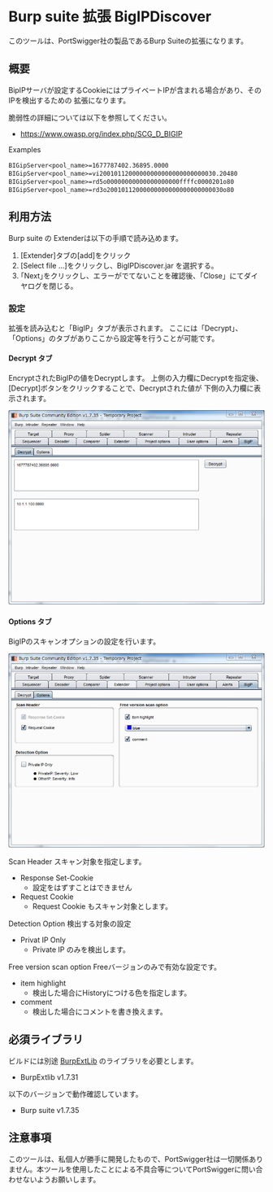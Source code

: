 Burp suite 拡張 BigIPDiscover
=============
このツールは、PortSwigger社の製品であるBurp Suiteの拡張になります。

## 概要

BipIPサーバが設定するCookieにはプライベートIPが含まれる場合があり、そのIPを検出するための
拡張になります。

脆弱性の詳細については以下を参照してください。

* https://www.owasp.org/index.php/SCG_D_BIGIP

Examples
````
BIGipServer<pool_name>=1677787402.36895.0000
BIGipServer<pool_name>=vi20010112000000000000000000000030.20480
BIGipServer<pool_name>=rd5o00000000000000000000ffffc0000201o80
BIGipServer<pool_name>=rd3o20010112000000000000000000000030o80
````

## 利用方法

Burp suite の Extenderは以下の手順で読み込めます。

1. [Extender]タブの[add]をクリック
2. [Select file ...]をクリックし、BigIPDiscover.jar を選択する。
3. ｢Next｣をクリックし、エラーがでてないことを確認後、「Close」にてダイヤログを閉じる。

### 設定 

拡張を読み込むと「BigIP」タブが表示されます。
ここには「Decrypt」、「Options」のタブがありここから設定等を行うことが可能です。

#### Decrypt タブ

EncryptされたBigIPの値をDecryptします。
上側の入力欄にDecryptを指定後、[Decrypt]ボタンをクリックすることで、Decryptされた値が
下側の入力欄に表示されます。

![Decrypt Tab](/image/Decrypt.png)

#### Options タブ

BigIPのスキャンオプションの設定を行います。

![Options Tab](/image/Options.png)

Scan Header
スキャン対象を指定します。
 + Response Set-Cookie
     + 設定をはずすことはできません
 + Request Cookie
     + Request Cookie もスキャン対象とします。

Detection Option
検出する対象の設定
 + Privat IP Only
     + Private IP のみを検出します。

Free version scan option
Freeバージョンのみで有効な設定です。
  + item highlight
      + 検出した場合にHistoryにつける色を指定します。
  + comment
      + 検出した場合にコメントを書き換えます。

## 必須ライブラリ
ビルドには別途 [BurpExtLib](https://github.com/raise-isayan/BurpExtLib) のライブラリを必要とします。
* BurpExtlib v1.7.31

以下のバージョンで動作確認しています。

* Burp suite v1.7.35

## 注意事項
このツールは、私個人が勝手に開発したもので、PortSwigger社は一切関係ありません。本ツールを使用したことによる不具合等についてPortSwiggerに問い合わせないようお願いします。

